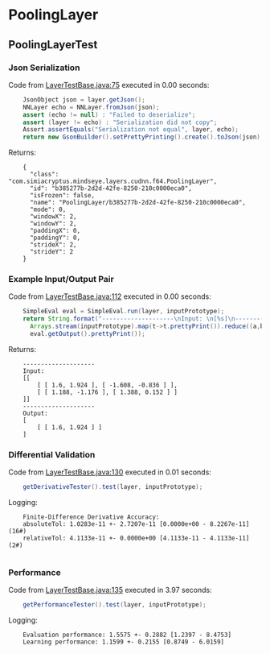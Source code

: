 # PoolingLayer
## PoolingLayerTest
### Json Serialization
Code from [LayerTestBase.java:75](../../../../../../../../../MindsEye/src/test/java/com/simiacryptus/mindseye/layers/LayerTestBase.java#L75) executed in 0.00 seconds: 
```java
    JsonObject json = layer.getJson();
    NNLayer echo = NNLayer.fromJson(json);
    assert (echo != null) : "Failed to deserialize";
    assert (layer != echo) : "Serialization did not copy";
    Assert.assertEquals("Serialization not equal", layer, echo);
    return new GsonBuilder().setPrettyPrinting().create().toJson(json);
```

Returns: 

```
    {
      "class": "com.simiacryptus.mindseye.layers.cudnn.f64.PoolingLayer",
      "id": "b385277b-2d2d-42fe-8250-210c0000eca0",
      "isFrozen": false,
      "name": "PoolingLayer/b385277b-2d2d-42fe-8250-210c0000eca0",
      "mode": 0,
      "windowX": 2,
      "windowY": 2,
      "paddingX": 0,
      "paddingY": 0,
      "strideX": 2,
      "strideY": 2
    }
```



### Example Input/Output Pair
Code from [LayerTestBase.java:112](../../../../../../../../../MindsEye/src/test/java/com/simiacryptus/mindseye/layers/LayerTestBase.java#L112) executed in 0.00 seconds: 
```java
    SimpleEval eval = SimpleEval.run(layer, inputPrototype);
    return String.format("--------------------\nInput: \n[%s]\n--------------------\nOutput: \n%s",
      Arrays.stream(inputPrototype).map(t->t.prettyPrint()).reduce((a,b)->a+",\n"+b).get(),
      eval.getOutput().prettyPrint());
```

Returns: 

```
    --------------------
    Input: 
    [[
    	[ [ 1.6, 1.924 ], [ -1.608, -0.836 ] ],
    	[ [ 1.188, -1.176 ], [ 1.388, 0.152 ] ]
    ]]
    --------------------
    Output: 
    [
    	[ [ 1.6, 1.924 ] ]
    ]
```



### Differential Validation
Code from [LayerTestBase.java:130](../../../../../../../../../MindsEye/src/test/java/com/simiacryptus/mindseye/layers/LayerTestBase.java#L130) executed in 0.01 seconds: 
```java
    getDerivativeTester().test(layer, inputPrototype);
```
Logging: 
```
    Finite-Difference Derivative Accuracy:
    absoluteTol: 1.0283e-11 +- 2.7207e-11 [0.0000e+00 - 8.2267e-11] (16#)
    relativeTol: 4.1133e-11 +- 0.0000e+00 [4.1133e-11 - 4.1133e-11] (2#)
    
```

### Performance
Code from [LayerTestBase.java:135](../../../../../../../../../MindsEye/src/test/java/com/simiacryptus/mindseye/layers/LayerTestBase.java#L135) executed in 3.97 seconds: 
```java
    getPerformanceTester().test(layer, inputPrototype);
```
Logging: 
```
    Evaluation performance: 1.5575 +- 0.2882 [1.2397 - 8.4753]
    Learning performance: 1.1599 +- 0.2155 [0.8749 - 6.0159]
    
```

